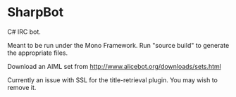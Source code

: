 # SharpBot

C# IRC bot.

Meant to be run under the Mono Framework. Run "source build" to generate the appropriate files.

Download an AIML set from http://www.alicebot.org/downloads/sets.html

Currently an issue with SSL for the title-retrieval plugin. You may wish to remove it.
